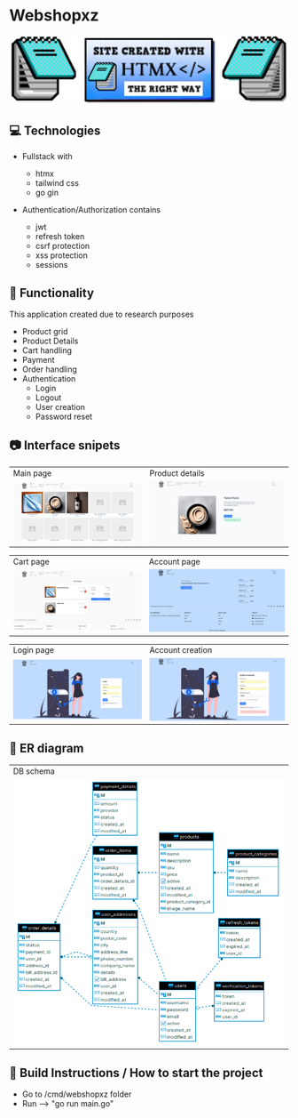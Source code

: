 # Webshopxz

<p align="center">
  <a href="https://htmx.org/" target="_blank">
    <img src="https://github.com/zsomborjoel/webshopxz/blob/master/documentation/createdwithhtmx.jpeg">
  </a>
</p>

## 💻 Technologies

* Fullstack with
    * htmx
    * tailwind css
    * go gin

* Authentication/Authorization contains
    * jwt
    * refresh token
    * csrf protection
    * xss protection
    * sessions

## 🦄 Functionality

This application created due to research purposes

* Product grid
* Product Details
* Cart handling
* Payment
* Order handling
* Authentication
    * Login
    * Logout
    * User creation
    * Password reset

## 📷 Interface snipets 

<table>
  <tr>
    <td>Main page</td>
    <td>Product details </td>
  </tr>
  <tr>
    <td><img src="https://github.com/zsomborjoel/webshopxz/blob/master/documentation/ui/main_page.png" width="600"></td>
    <td><img src="https://github.com/zsomborjoel/webshopxz/blob/master/documentation/ui/product_details.png" width="600"></td>
  </tr>
 </table>

 <table>
  <tr>
    <td>Cart page</td>
    <td>Account page</td>
  </tr>
  <tr>
    <td><img src="https://github.com/zsomborjoel/webshopxz/blob/master/documentation/ui/cart_page.png" width="600"></td>
    <td><img src="https://github.com/zsomborjoel/webshopxz/blob/master/documentation/ui/account_page.png" width="600"></td>
  </tr>
 </table>

 <table>
  <tr>
    <td>Login page</td>
    <td>Account creation</td>
  </tr>
  <tr>
    <td><img src="https://github.com/zsomborjoel/webshopxz/blob/master/documentation/ui/login_page.png" width="600"></td>
    <td><img src="https://github.com/zsomborjoel/webshopxz/blob/master/documentation/ui/account_creation.png" width="600"></td>
  </tr>
 </table>

## 📙 ER diagram

  <table>
  <tr>
    <td>DB schema</td>
  </tr>
  <tr>
    <td><img src="https://github.com/zsomborjoel/webshopxz/blob/master/documentation/db/er_diagram.png" width="600"></td>
  </tr>
 </table>

## 🚀 Build Instructions / How to start the project
* Go to /cmd/webshopxz folder
* Run --> "go run main.go"
